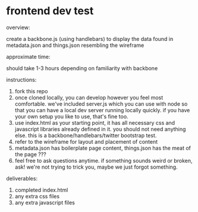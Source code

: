 frontend dev test
===============

overview:
  
  create a backbone.js (using handlebars) to display the data found in metadata.json and things.json resembling the wireframe
  
approximate time:

  should take 1-3 hours depending on familiarity with backbone

instructions:

  1. fork this repo
  2. once cloned locally, you can develop however you feel most comfortable. we've included server.js which you can use with node
    so that you can have a local dev server running locally quickly. if you have your own setup you like to use, that's fine too.
  3. use index.html as your starting point, it has all necessary css and javascript libraries already defined in it. you should not
    need anything else. this is a backbone/handlebars/twitter bootstrap test.
  4. refer to the wireframe for layout and placement of content
  5. metadata.json has boilerplate page content, things.json has the meat of the page
  ???
  6. feel free to ask questions anytime. if something sounds weird or broken, ask! we're not trying to trick you, 
    maybe we just forgot something.
    

deliverables:

  1. completed index.html
  2. any extra css files
  3. any extra javascript files
  
